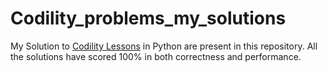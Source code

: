 # Codility_problems_my_solutions

My Solution to [Codility Lessons](https://codility.com/programmers/lessons/1-iterations/) in Python are present in this repository. All the solutions have scored 100% in both correctness and performance.
